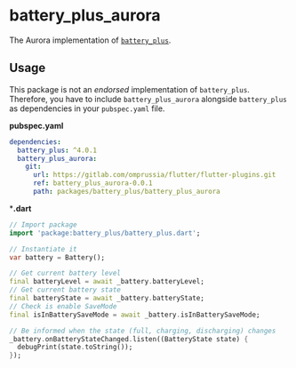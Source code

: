 # battery_plus_aurora

The Aurora implementation of [`battery_plus`](https://pub.dev/packages/battery_plus).

## Usage

This package is not an _endorsed_ implementation of `battery_plus`.
Therefore, you have to include `battery_plus_aurora` alongside `battery_plus` as dependencies in your `pubspec.yaml` file.

**pubspec.yaml**

```yaml
dependencies:
  battery_plus: ^4.0.1
  battery_plus_aurora:
    git:
      url: https://gitlab.com/omprussia/flutter/flutter-plugins.git
      ref: battery_plus_aurora-0.0.1
      path: packages/battery_plus/battery_plus_aurora
```

***.dart**

```dart
// Import package
import 'package:battery_plus/battery_plus.dart';

// Instantiate it
var battery = Battery();

// Get current battery level
final batteryLevel = await _battery.batteryLevel;
// Get current battery state
final batteryState = await _battery.batteryState;
// Check is enable SaveMode
final isInBatterySaveMode = await _battery.isInBatterySaveMode;

// Be informed when the state (full, charging, discharging) changes
_battery.onBatteryStateChanged.listen((BatteryState state) {
  debugPrint(state.toString());
});
```
